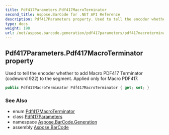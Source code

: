 ```yaml
---
title: Pdf417Parameters.Pdf417MacroTerminator
second_title: Aspose.BarCode for .NET API Reference
description: Pdf417Parameters property. Used to tell the encoder whether to add Macro PDF417 Terminator codeword 922 to the segment. Applied only for Macro PDF417
type: docs
weight: 190
url: /net/aspose.barcode.generation/pdf417parameters/pdf417macroterminator/
---
```

## Pdf417Parameters.Pdf417MacroTerminator property

Used to tell the encoder whether to add Macro PDF417 Terminator (codeword 922) to the segment. Applied only for Macro PDF417.

```csharp
public Pdf417MacroTerminator Pdf417MacroTerminator { get; set; }
```

### See Also

* enum [Pdf417MacroTerminator](../../pdf417macroterminator/)
* class [Pdf417Parameters](../)
* namespace [Aspose.BarCode.Generation](../../pdf417parameters/)
* assembly [Aspose.BarCode](../../../)


